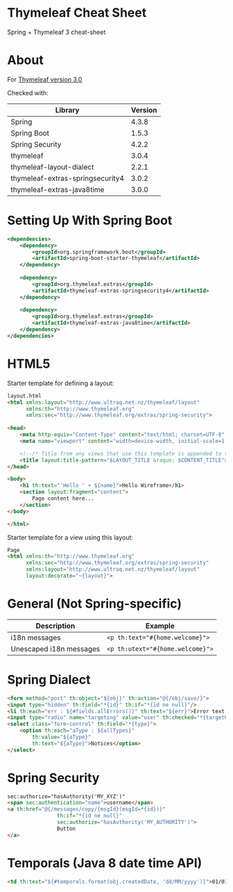 # Thymeleaf Cheat Sheet
Spring + Thymeleaf 3 cheat-sheet

# About
For [Thymeleaf version 3.0](http://www.thymeleaf.org/doc/tutorials/3.0/usingthymeleaf.html)

Checked with:

| Library | Version |
| --- | --- |
| Spring | 4.3.8 |
| Spring Boot | 1.5.3 |
| Spring Security | 4.2.2 |
| thymeleaf | 3.0.4 |
| thymeleaf-layout-dialect | 2.2.1 |
| thymeleaf-extras-springsecurity4 | 3.0.2 |
| thymeleaf-extras-java8time | 3.0.0 |

# Setting Up With Spring Boot

```xml
<dependencies>
    <dependency>
        <groupId>org.springframework.boot</groupId>
        <artifactId>spring-boot-starter-thymeleaf</artifactId>
    </dependency>
 
    <dependency>
        <groupId>org.thymeleaf.extras</groupId>
        <artifactId>thymeleaf-extras-springsecurity4</artifactId>
    </dependency>
 
    <dependency>
        <groupId>org.thymeleaf.extras</groupId>
        <artifactId>thymeleaf-extras-java8time</artifactId>
    </dependency>
</dependencies>
```

# HTML5

Starter template for defining a layout:

```html
layout.html
<html xmlns:layout="http://www.ultraq.net.nz/thymeleaf/layout"
      xmlns:th="http://www.thymeleaf.org"
      xmlns:sec="http://www.thymeleaf.org/extras/spring-security">
 
<head>
    <meta http-equiv="Content-Type" content="text/html; charset=UTF-8" />
    <meta name="viewport" content="width=device-width, initial-scale=1.0">

    <!--/* Title from any views that use this template is appended to this title. */-->
    <title layout:title-pattern="$LAYOUT_TITLE &raquo; $CONTENT_TITLE">Main Title</title>
</head>

<body>
    <h1 th:text="'Hello ' + ${name}">Hello Wireframe</h1>
    <section layout:fragment="content">
        Page content here...
    </section>
</body>

</html>
```

Starter template for a view using this layout:

```html
Page
<html xmlns:th="http://www.thymeleaf.org"
      xmlns:sec="http://www.thymeleaf.org/extras/spring-security"
      xmlns:layout="http://www.ultraq.net.nz/thymeleaf/layout"
      layout:decorate="~{layout}">
```

# General (Not Spring-specific)

| Description | Example |
|---|---|
| i18n messages | `<p th:text="#{home.welcome}">` |
| Unescaped i18n messages | `<p th:utext="#{home.welcome}">`|

# Spring Dialect

```html
<form method="post" th:object="${obj}" th:action="@{/obj/save/}">
<input type="hidden" th:field="*{id}" th:if="*{id ne null}"/>
<li th:each="err : ${#fields.allErrors()}" th:text="${err}">Error text for each field is listed here...</li>
<input type="radio" name="targeting" value="user" th:checked="*{targetUser ne null}" checked="checked"/>
<select class="form-control" th:field="*{type}">
    <option th:each="aType : ${allTypes}"
        th:value="${aType}"
        th:text="${aType}">Notices</option>
</select>
```

# Spring Security

```html
sec:authorize="hasAuthority('MY_XYZ')"
<span sec:authentication="name">username</span>
<a th:href="@{/messages/copy/{msgId}(msgId=*{id})}"
                th:if="*{id ne null}"
                sec:authorize="hasAuthority('MY_AUTHORITY')">
                Button
</a>
```

# Temporals (Java 8 date time API)

```html
<td th:text="${#temporals.format(obj.createdDate, 'dd/MM/yyyy')}">01/01/2001</td>
```
